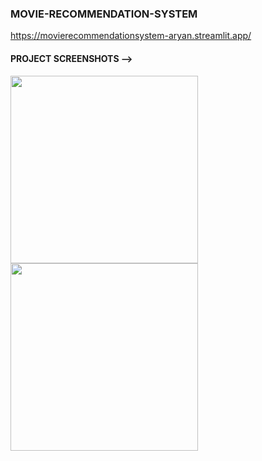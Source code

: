 ### MOVIE-RECOMMENDATION-SYSTEM


https://movierecommendationsystem-aryan.streamlit.app/

#### PROJECT SCREENSHOTS -->

<img src="" height="300"/>
<img src="" height="300"/>
